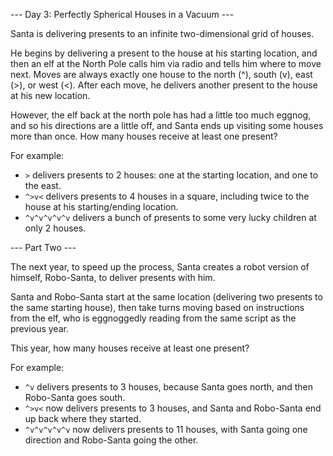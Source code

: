 --- Day 3: Perfectly Spherical Houses in a Vacuum ---

Santa is delivering presents to an infinite two-dimensional grid of houses.

He begins by delivering a present to the house at his starting location, and then an elf at the North Pole calls him via radio and tells him where to move next. Moves are always exactly one house to the north (^), south (v), east (>), or west (<). After each move, he delivers another present to the house at his new location.

However, the elf back at the north pole has had a little too much eggnog, and so his directions are a little off, and Santa ends up visiting some houses more than once. How many houses receive at least one present?

For example:

-   `>` delivers presents to 2 houses: one at the starting location, and one to the east.
-   `^>v<` delivers presents to 4 houses in a square, including twice to the house at his starting/ending location.
-   `^v^v^v^v^v` delivers a bunch of presents to some very lucky children at only 2 houses.

--- Part Two ---

The next year, to speed up the process, Santa creates a robot version of himself, Robo-Santa, to deliver presents with him.

Santa and Robo-Santa start at the same location (delivering two presents to the same starting house), then take turns moving based on instructions from the elf, who is eggnoggedly reading from the same script as the previous year.

This year, how many houses receive at least one present?

For example:

-   `^v` delivers presents to 3 houses, because Santa goes north, and then Robo-Santa goes south.
-   `^>v<` now delivers presents to 3 houses, and Santa and Robo-Santa end up back where they started.
-   `^v^v^v^v^v` now delivers presents to 11 houses, with Santa going one direction and Robo-Santa going the other.
